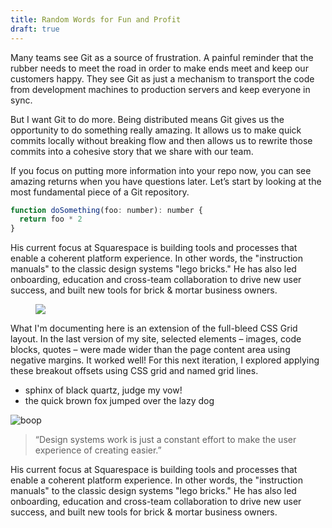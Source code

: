 ```yaml
---
title: Random Words for Fun and Profit
draft: true
---
```


Many teams see Git as a source of frustration. A painful reminder that the rubber needs to meet the road in order to make ends meet and keep our customers happy. They see Git as just a mechanism to transport the code from development machines to production servers and keep everyone in sync.

But I want Git to do more. Being distributed means Git gives us the opportunity to do something really amazing. It allows us to make quick commits locally without breaking flow and then allows us to rewrite those commits into a cohesive story that we share with our team.

If you focus on putting more information into your repo now, you can see amazing returns when you have questions later. Let’s start by looking at the most fundamental piece of a Git repository.

```js {title="foo"}
function doSomething(foo: number): number {
  return foo * 2
}
```

His current focus at Squarespace is building tools and processes that enable a coherent platform experience. In other words, the "instruction manuals" to the classic design systems "lego bricks." He has also led onboarding, education and cross-team collaboration to drive new user success, and built new tools for brick & mortar business owners. 

<figure class="full-bleed">
<img src="https://picsum.photos/seed/bop/1080/720">
</figure>

What I'm documenting here is an extension of the full-bleed CSS Grid layout. In the last version of my site, selected elements – images, code blocks, quotes – were made wider than the page content area using negative margins. It worked well! For this next iteration, I explored applying these breakout offsets using CSS grid and named grid lines.

- sphinx of black quartz, judge my vow!
- the quick brown fox jumped over the lazy dog

![boop](https://picsum.photos/seed/boop/1070/720)

> “Design systems work is just a constant effort to make the user experience of creating easier.”

His current focus at Squarespace is building tools and processes that enable a coherent platform experience. In other words, the "instruction manuals" to the classic design systems "lego bricks." He has also led onboarding, education and cross-team collaboration to drive new user success, and built new tools for brick & mortar business owners. 
